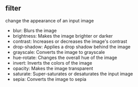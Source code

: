 ## filter 
change the appearance of an input image

* blur: Blurs the image
* brightness: Makes the image brighter or darker
* contrast: Increases or decreases the image's contrast
* drop-shadow: Applies a drop shadow behind the image
* grayscale: Converts the image to grayscale
* hue-rotate: Changes the overall hue of the image
* invert: Inverts the colors of the image
* opacity: Makes the image transparent
* saturate: Super-saturates or desaturates the input image
* sepia: Converts the image to sepia
